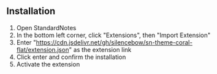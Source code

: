 ## Installation

1. Open StandardNotes
2. In the bottom left corner, click "Extensions", then "Import Extension"
3. Enter "https://cdn.jsdelivr.net/gh/silencebow/sn-theme-coral-flat/extension.json" as the extension link
4. Click enter and confirm the installation
5. Activate the extension
